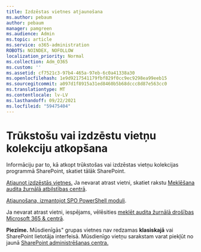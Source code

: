 ```yaml
---
title: Izdzēstas vietnes atjaunošana
ms.author: pebaum
author: pebaum
manager: pamgreen
ms.audience: Admin
ms.topic: article
ms.service: o365-administration
ROBOTS: NOINDEX, NOFOLLOW
localization_priority: Normal
ms.collection: Adm_O365
ms.custom: ''
ms.assetid: cf7521c3-97b4-465a-97eb-6c0a41338a30
ms.openlocfilehash: 1e9d9217541179fbf829f0cc9ec9298ea99eeb15
ms.sourcegitcommit: a097d1f8915a31ed8460b5b68dccc8d87e563cc0
ms.translationtype: MT
ms.contentlocale: lv-LV
ms.lasthandoff: 09/22/2021
ms.locfileid: "59475404"
---
```

# <a name="recover-missing-or-deleted-site-collections"></a>Trūkstošu vai izdzēstu vietņu kolekciju atkopšana

Informāciju par to, kā atkopt trūkstošas vai izdzēstas vietņu kolekcijas programmā SharePoint, skatiet tālāk SharePoint.

[Atjaunot izdzēstās vietnes.](https://docs.microsoft.com/sharepoint/restore-deleted-site-collection) Ja nevarat atrast vietni, skatiet rakstu [Meklēšana audita žurnālā atbilstības centrā](https://docs.microsoft.com/microsoft-365/compliance/search-the-audit-log-in-security-and-compliance).


[Atjaunošana, izmantojot SPO PowerShell moduli](https://support.office.com/article/Introduction-to-the-SharePoint-Online-Management-Shell-C16941C3-19B4-4710-8056-34C034493429).

Ja nevarat atrast vietni, iespējams, vēlēsities [meklēt audita žurnālā drošības Microsoft 365 &amp; centrā](https://docs.microsoft.com/microsoft-365/compliance/search-the-audit-log-in-security-and-compliance).

**Piezīme.** Mūsdienīgās" grupas vietnes nav redzamas **klasiskajā** vai SharePoint lietotāja interfeisā. Mūsdienīgo vietņu sarakstam varat piekļūt no jaunā [SharePoint administrēšanas centra.](https://docs.microsoft.com/sharepoint/get-started-new-admin-center)



